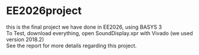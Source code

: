 # EE2026project
this is the final project we have done in EE2026, using BASYS 3  
To Test, download everything, open SoundDisplay.xpr with Vivado (we used version 2018.2)  
See the report for more details regarding this project.
